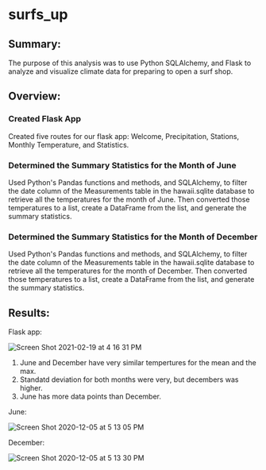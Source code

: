 # surfs_up

## Summary:
The purpose of this analysis was to use Python SQLAlchemy, and Flask to analyze and visualize climate data for preparing to open a surf shop.

## Overview:

### Created Flask App

Created five routes for our flask app: Welcome, Precipitation, Stations, Monthly Temperature, and Statistics.

### Determined the Summary Statistics for the Month of June 

Used Python's Pandas functions and methods, and SQLAlchemy, to filter the date column of the Measurements table in the hawaii.sqlite database to retrieve all the temperatures for the month of June. Then converted those temperatures to a list, create a DataFrame from the list, and generate the summary statistics.

### Determined the Summary Statistics for the Month of December

Used Python's Pandas functions and methods, and SQLAlchemy, to filter the date column of the Measurements table in the hawaii.sqlite database to retrieve all the temperatures for the month of December. Then converted those temperatures to a list, create a DataFrame from the list, and generate the summary statistics.

## Results:

Flask app:

![Screen Shot 2021-02-19 at 4 16 31 PM](https://user-images.githubusercontent.com/16258584/108567483-f1787e80-72cd-11eb-8d98-da2e0dbce7d7.png)

1. June and December have very similar tempertures for the mean and the max. 
2. Standatd deviation for both months were very, but decembers was higher.
3. June has more data points than December.

June:

![Screen Shot 2020-12-05 at 5 13 05 PM](https://user-images.githubusercontent.com/16258584/101269042-bd120f00-372f-11eb-832e-be9a89296941.png)

December:

![Screen Shot 2020-12-05 at 5 13 30 PM](https://user-images.githubusercontent.com/16258584/101269035-9b188c80-372f-11eb-9ff1-cfdc45d3524b.png)

